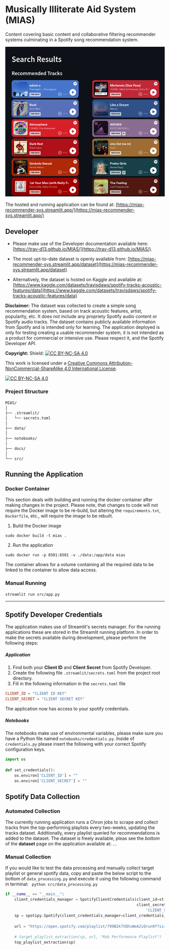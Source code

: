 # Musically Illiterate Aid System (MIAS)
Content covering basic content and collaborative filtering recommender systems culminating in a Spotify song recommendation system.

![Recommended tracks picture](docs/result_pic.png)

The hosted and running application can be found at: [https://mias-recommender-sys.streamlit.app/](https://mias-recommender-sys.streamlit.app/)

## Developer
- Please make use of the Developer documentation available here: [https://trav-d13.github.io/MIAS/](https://trav-d13.github.io/MIAS/).

- The most upt-to-date dataset is openly available from: [https://mias-recommender-sys.streamlit.app/dataset](https://mias-recommender-sys.streamlit.app/dataset)

- Alternatively, the dataset is hosted on Kaggle and available at: [https://www.kaggle.com/datasets/travisdaws/spotify-tracks-acoustic-features/data](https://www.kaggle.com/datasets/travisdaws/spotify-tracks-acoustic-features/data)


**Disclaimer:** The dataset was collected to create a simple song recommendation system, based on track acoustic features, artist, popularity, etc. It does not include any propriety Spotify audio content or Spotify audio tracks. 
The dataset contains publicly available information from Spotify and is intended only for learning. 
The application deployed is only for testing creating a usable recommender system, it is not intended as a product for commercial or intensive use. Please respect it, and the Spotify Developer API.

**Copyright:**
Shield: [![CC BY-NC-SA 4.0][cc-by-nc-sa-shield]][cc-by-nc-sa]

This work is licensed under a
[Creative Commons Attribution-NonCommercial-ShareAlike 4.0 International License][cc-by-nc-sa].

[![CC BY-NC-SA 4.0][cc-by-nc-sa-image]][cc-by-nc-sa]

[cc-by-nc-sa]: http://creativecommons.org/licenses/by-nc-sa/4.0/
[cc-by-nc-sa-image]: https://licensebuttons.net/l/by-nc-sa/4.0/88x31.png
[cc-by-nc-sa-shield]: https://img.shields.io/badge/License-CC%20BY--NC--SA%204.0-lightgrey.svg

### Project Structure
```
MIAS/
│
├── .streamlit/
│   └── secrets.toml
│
├── data/
│
├── notebooks/
│
├── docs/
│
└── src/
```

## Running the Application

### Docker Container
This section deals with building and running the docker container after making changes in the project. 
Please note, that changes to code will not require the Docker image to be re-build, but altering the `requirements.txt`, 
`Dockerfile`, etc., will require the image to be rebuilt. 

1. Build the Docker image
```
sudo docker build -t mias .
```
2. Run the application
```
sudo docker run -p 8501:8501 -v ./data:/app/data mias
```
The container allows for a volume containing all the required data to be linked to the container to allow data access. 

### Manual Running
```
streamlit run src/app.py
```

------------------------------------------------------------------------------------------------------------------------

## Spotify Developer Credentials
The application makes use of Streamlit's secrets manager. For the running applications these are stored in the Streamlit running platform. 
In order to make the secrets available during development, please perform the following steps: 

##### Application
1. Find both your **Client ID** and **Client Secret** from Spotify Developer. 
2. Create the following file `.streamlit/secrets.toml` from the project root directory. 
3. Fill in the following information in the `secrets.toml` file
```toml
CLIENT_ID = "CLIENT ID KEY"
CLIENT_SECRET = "CLIENT SECRET KEY"
```
The application now has access to your spotify credentials.

##### Notebooks
The notebooks make use of environmental variables, please make sure you have a Python file named
`notebooks/credentials.py`.
Inside of `credentials.py` please insert the following with your correct Spotify configuration keys.

```Python
import os

def set_credentials():
    os.environ['CLIENT_ID'] = ""
    os.environ['CLIENT_SECRET'] = ""
```

## Spotify Data Collection
### Automated Collection
The currently running application runs a Chron jobs to scrape and collect tracks from the top-performing playlists
every two-weeks, updating the tracks dataset. 
Additionally, every playlist queried for recommendations is added to the dataset. 
The dataset is freely available, pleas see the _bottom_ of the **dataset** page on the application available at: ...

### Manual Collection
If you would like to test the data processing and manually collect target playlist or general spotify data, copy and
paste the below script to the bottom of `data_processing.py` and execute it using the following command in terminal: 
``` python src/data_processing.py```

```Python
if __name__ == "__main__":
    client_credentials_manager = SpotifyClientCredentials(client_id=st.secrets['CLIENT_ID'],
                                                          client_secret=st.secrets[
                                                              'CLIENT_SECRET'])
    sp = spotipy.Spotify(client_credentials_manager=client_credentials_manager)

    url = "https://open.spotify.com/playlist/799B2k7VQhsWeA2iQrun9f?si=345d3d94fb484f2c"

    # target_playlist_extraction(sp, url, "Rob Performance Playlist")
    top_playlist_extraction(sp)
```
